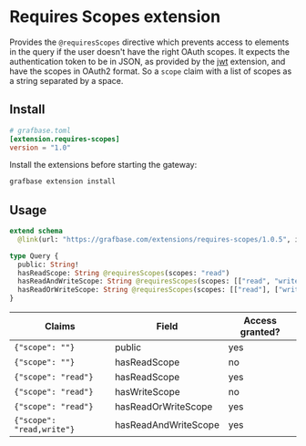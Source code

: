 # Requires Scopes extension

Provides the `@requiresScopes` directive which prevents access to elements in the query if the user doesn't have the right OAuth scopes. It expects the authentication token to be in JSON, as provided by the [jwt](https://grafbase.com/extensions/jwt) extension, and have the scopes in OAuth2 format. So a `scope` claim with a list of scopes as a string separated by a space.

## Install

```toml
# grafbase.toml
[extension.requires-scopes]
version = "1.0"
```

Install the extensions before starting the gateway:

```bash
grafbase extension install
```

## Usage

```graphql
extend schema
  @link(url: "https://grafbase.com/extensions/requires-scopes/1.0.5", import: ["@requiresScopes"])

type Query {
  public: String!
  hasReadScope: String @requiresScopes(scopes: "read")
  hasReadAndWriteScope: String @requiresScopes(scopes: [["read", "write"]])
  hasReadOrWriteScope: String @requiresScopes(scopes: [["read"], ["write"]])
}
```

| Claims                    | Field                | Access granted? |
| ------------------------- | -------------------- | --------------- |
| `{"scope": ""}`           | public               | yes             |
| `{"scope": ""}`           | hasReadScope         | no              |
| `{"scope": "read"}`       | hasReadScope         | yes             |
| `{"scope": "read"}`       | hasWriteScope        | no              |
| `{"scope": "read"}`       | hasReadOrWriteScope  | yes             |
| `{"scope": "read,write"}` | hasReadAndWriteScope | yes             |
